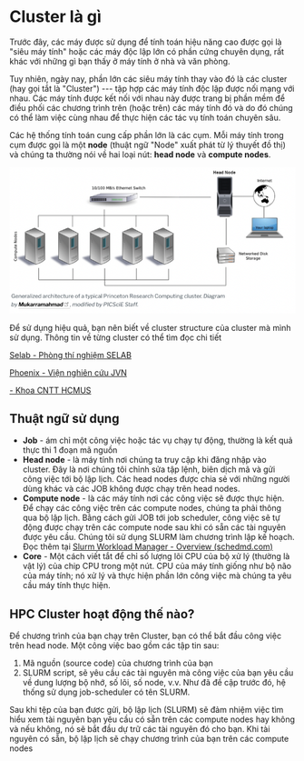 # Cluster là gì

Trước đây, các máy được sử dụng để tính toán hiệu năng cao được gọi là "siêu máy tính" hoặc các máy độc lập lớn có phần cứng chuyên dụng, rất khác với những gì bạn thấy ở máy tính ở nhà và văn phòng.

Tuy nhiên, ngày nay, phần lớn các siêu máy tính thay vào đó là các cluster (hay gọi tắt là "Cluster") --- tập hợp các máy tính độc lập được nối mạng với nhau. Các máy tính được kết nối với nhau này được trang bị phần mềm để điều phối các chương trình trên (hoặc trên) các máy tính đó và do đó chúng có thể làm việc cùng nhau để thực hiện các tác vụ tính toán chuyên sâu.

Các hệ thống tính toán cung cấp phần lớn là các cụm. Mỗi máy tính trong cụm được gọi là một **node** (thuật ngữ "Node" xuất phát từ lý thuyết đồ thị) và chúng ta thường nói về hai loại nút: **head node** và **compute nodes**.

![cluster](/static/cluster.png)

Để sử dụng hiệu quả, bạn nên biết về cluster structure của cluster mà mình sử dụng. Thông tin về từng cluster có thể tìm đọc chi tiết

[Selab - Phòng thí nghiệm SELAB]()

[Phoenix - Viện nghiên cứu JVN]()

[ - Khoa CNTT HCMUS]()

## Thuật ngữ sử dụng

- **Job** - ám chỉ một công việc hoặc tác vụ chạy tự động, thường là kết quả thực thi 1 đoạn mã nguồn
- **Head node** -  là máy tính nơi chúng ta truy cập khi đăng nhập vào cluster. Đây là nơi chúng tôi chỉnh sửa tập lệnh, biên dịch mã và gửi công việc tới bộ lập lịch. Các head nodes được chia sẻ với những người dùng khác và các JOB không được chạy trên head nodes.
- **Compute node** - là các máy tính nơi các công việc sẽ được thực hiện. Để chạy các công việc trên các compute nodes, chúng ta phải thông qua bộ lập lịch. Bằng cách gửi JOB tới job scheduler, công việc sẽ tự động được chạy trên các compute node sau khi có sẵn các tài nguyên được yêu cầu. Chúng tôi sử dụng SLURM làm chương trình lập kế hoạch. Đọc thêm tại [Slurm Workload Manager - Overview (schedmd.com)](https://slurm.schedmd.com/overview.html)
- **Core** - Một cách viết tắt để chỉ số lượng lõi CPU của bộ xử lý (thường là vật lý) của chip CPU trong một nút. CPU của máy tính giống như bộ não của máy tính; nó xử lý và thực hiện phần lớn công việc mà chúng ta yêu cầu máy tính thực hiện.

## HPC Cluster hoạt động thế nào?

Để chương trình của bạn chạy trên Cluster, bạn có thể bắt đầu công việc trên head node. Một công việc bao gồm các tập tin sau:

1. Mã nguồn (source code) của chương trình của bạn
2. SLURM script, sẽ yêu cầu các tài nguyên mà công việc của bạn yêu cầu về dung lượng bộ nhớ, số lõi, số node, v.v. Như đã đề cập trước đó, hệ thống sử dụng job-scheduler có tên SLURM.

Sau khi tệp của bạn được gửi, bộ lập lịch (SLURM) sẽ đảm nhiệm việc tìm hiểu xem tài nguyên bạn yêu cầu có sẵn trên các compute nodes hay không và nếu không, nó sẽ bắt đầu dự trữ các tài nguyên đó cho bạn. Khi tài nguyên có sẵn, bộ lập lịch sẽ chạy chương trình của bạn trên các compute nodes